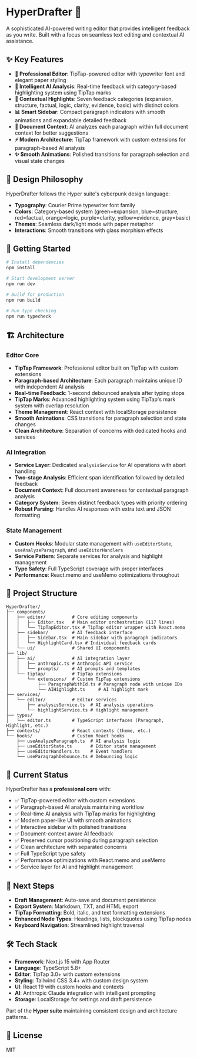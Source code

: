 # HyperDrafter 🚀

A sophisticated AI-powered writing editor that provides intelligent feedback as you write. Built with a focus on seamless text editing and contextual AI assistance.

## ✨ Key Features

- **📝 Professional Editor**: TipTap-powered editor with typewriter font and elegant paper styling
- **🤖 Intelligent AI Analysis**: Real-time feedback with category-based highlighting system using TipTap marks
- **🎯 Contextual Highlights**: Seven feedback categories (expansion, structure, factual, logic, clarity, evidence, basic) with distinct colors
- **📊 Smart Sidebar**: Compact paragraph indicators with smooth animations and expandable detailed feedback
- **🔄 Document Context**: AI analyzes each paragraph within full document context for better suggestions
- **⚡ Modern Architecture**: TipTap framework with custom extensions for paragraph-based AI analysis
- **✨ Smooth Animations**: Polished transitions for paragraph selection and visual state changes

## 🎨 Design Philosophy

HyperDrafter follows the Hyper suite's cyberpunk design language:
- **Typography**: Courier Prime typewriter font family
- **Colors**: Category-based system (green=expansion, blue=structure, red=factual, orange=logic, purple=clarity, yellow=evidence, gray=basic)
- **Themes**: Seamless dark/light mode with paper metaphor
- **Interactions**: Smooth transitions with glass morphism effects

## 🚀 Getting Started

```bash
# Install dependencies
npm install

# Start development server  
npm run dev

# Build for production
npm run build

# Run type checking
npm run typecheck
```

## 🏗️ Architecture

### Editor Core
- **TipTap Framework**: Professional editor built on TipTap with custom extensions
- **Paragraph-based Architecture**: Each paragraph maintains unique ID with independent AI analysis
- **Real-time Feedback**: 1-second debounced analysis after typing stops
- **TipTap Marks**: Advanced highlighting system using TipTap's mark system with overlap resolution
- **Theme Management**: React context with localStorage persistence
- **Smooth Animations**: CSS transitions for paragraph selection and state changes
- **Clean Architecture**: Separation of concerns with dedicated hooks and services

### AI Integration
- **Service Layer**: Dedicated `analysisService` for AI operations with abort handling
- **Two-stage Analysis**: Efficient span identification followed by detailed feedback
- **Document Context**: Full document awareness for contextual paragraph analysis
- **Category System**: Seven distinct feedback types with priority ordering
- **Robust Parsing**: Handles AI responses with extra text and JSON formatting

### State Management
- **Custom Hooks**: Modular state management with `useEditorState`, `useAnalyzeParagraph`, and `useEditorHandlers`
- **Service Pattern**: Separate services for analysis and highlight management
- **Type Safety**: Full TypeScript coverage with proper interfaces
- **Performance**: React.memo and useMemo optimizations throughout

## 📁 Project Structure

```
HyperDrafter/
├── components/
│   ├── editor/          # Core editing components
│   │   ├── Editor.tsx   # Main editor orchestration (117 lines)
│   │   └── TipTapEditor.tsx # TipTap editor wrapper with React.memo
│   ├── sidebar/         # AI feedback interface
│   │   ├── Sidebar.tsx  # Main sidebar with paragraph indicators
│   │   └── HighlightCard.tsx # Individual feedback cards
│   └── ui/              # Shared UI components
├── lib/
│   ├── ai/              # AI integration layer
│   │   ├── anthropic.ts # Anthropic API service
│   │   └── prompts/     # AI prompts and templates
│   └── tiptap/          # TipTap extensions
│       └── extensions/  # Custom TipTap extensions
│           ├── ParagraphWithId.ts # Paragraph node with unique IDs
│           └── AIHighlight.ts     # AI highlight mark
├── services/
│   └── editor/          # Editor services
│       ├── analysisService.ts  # AI analysis operations
│       └── highlightService.ts # Highlight management
├── types/
│   └── editor.ts        # TypeScript interfaces (Paragraph, Highlight, etc.)
├── contexts/            # React contexts (theme, etc.)
└── hooks/               # Custom React hooks
    ├── useAnalyzeParagraph.ts  # AI analysis logic
    ├── useEditorState.ts       # Editor state management
    ├── useEditorHandlers.ts    # Event handlers
    └── useParagraphDebounce.ts # Debouncing logic
```

## 🎯 Current Status

HyperDrafter has a **professional core** with:
- ✅ TipTap-powered editor with custom extensions
- ✅ Paragraph-based AI analysis maintaining workflow
- ✅ Real-time AI analysis with TipTap marks for highlighting
- ✅ Modern paper-like UI with smooth animations
- ✅ Interactive sidebar with polished transitions
- ✅ Document-context aware AI feedback
- ✅ Preserved cursor positioning during paragraph selection
- ✅ Clean architecture with separated concerns
- ✅ Full TypeScript type safety
- ✅ Performance optimizations with React.memo and useMemo
- ✅ Service layer for AI and highlight management

## 🔮 Next Steps

- **Draft Management**: Auto-save and document persistence
- **Export System**: Markdown, TXT, and HTML export
- **TipTap Formatting**: Bold, italic, and text formatting extensions
- **Enhanced Node Types**: Headings, lists, blockquotes using TipTap nodes
- **Keyboard Navigation**: Streamlined highlight traversal

## 🛠️ Tech Stack

- **Framework**: Next.js 15 with App Router
- **Language**: TypeScript 5.8+
- **Editor**: TipTap 3.0+ with custom extensions
- **Styling**: Tailwind CSS 3.4+ with custom design system
- **UI**: React 19 with custom hooks and contexts
- **AI**: Anthropic Claude integration with intelligent prompting
- **Storage**: LocalStorage for settings and draft persistence

Part of the **Hyper suite** maintaining consistent design and architecture patterns.

## 📄 License

MIT